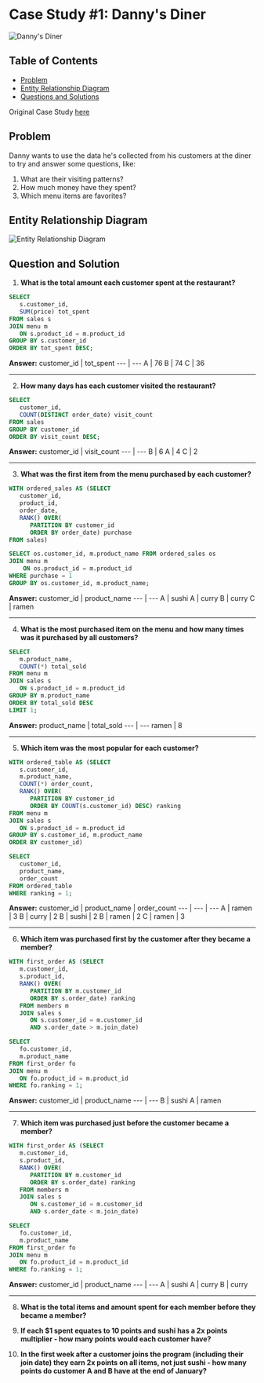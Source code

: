 # Case Study #1: Danny's Diner

![Danny's Diner](https://8weeksqlchallenge.com/images/case-study-designs/1.png)

## Table of Contents

* [Problem](https://github.com/axylious/8-Week-SQL-Challenge/tree/main/Case%20Study%20%231%20-%20Danny's%20Diner#problem)
* [Entity Relationship Diagram](https://github.com/axylious/8-Week-SQL-Challenge/tree/main/Case%20Study%20%231%20-%20Danny's%20Diner#entity-relationship-diagram)
* [Questions and Solutions](https://github.com/axylious/8-Week-SQL-Challenge/tree/main/Case%20Study%20%231%20-%20Danny's%20Diner#questions-and-solutions)

Original Case Study [here](https://8weeksqlchallenge.com/case-study-1/)

## Problem

Danny wants to use the data he's collected from his customers at the diner to try and answer some questions, like:

1. What are their visiting patterns?
2. How much money have they spent?
3. Which menu items are favorites?

## Entity Relationship Diagram

![Entity Relationship Diagram](https://user-images.githubusercontent.com/81607668/127271130-dca9aedd-4ca9-4ed8-b6ec-1e1920dca4a8.png)

## Question and Solution

1. **What is the total amount each customer spent at the restaurant?**
```sql
SELECT 
   s.customer_id, 
   SUM(price) tot_spent 
FROM sales s
JOIN menu m
   ON s.product_id = m.product_id
GROUP BY s.customer_id
ORDER BY tot_spent DESC;
```

**Answer:**
customer_id | tot_spent
--- | ---
A | 76
B | 74
C | 36

***

2. **How many days has each customer visited the restaurant?**
```sql
SELECT 
   customer_id, 
   COUNT(DISTINCT order_date) visit_count
FROM sales
GROUP BY customer_id
ORDER BY visit_count DESC;
```

**Answer:**
customer_id | visit_count
--- | ---
B | 6
A | 4
C | 2

***

3. **What was the first item from the menu purchased by each customer?**
```sql
WITH ordered_sales AS (SELECT
   customer_id,
   product_id,
   order_date,
   RANK() OVER(
      PARTITION BY customer_id 
      ORDER BY order_date) purchase
FROM sales)

SELECT os.customer_id, m.product_name FROM ordered_sales os
JOIN menu m
	ON os.product_id = m.product_id
WHERE purchase = 1
GROUP BY os.customer_id, m.product_name;
```

**Answer:**
customer_id | product_name
--- | ---
A | sushi
A | curry
B | curry
C | ramen

***

4. **What is the most purchased item on the menu and how many times was it purchased by all customers?**
```sql
SELECT
   m.product_name,
   COUNT(*) total_sold
FROM menu m
JOIN sales s
   ON s.product_id = m.product_id
GROUP BY m.product_name
ORDER BY total_sold DESC
LIMIT 1;
```

**Answer:**
product_name | total_sold
--- | ---
ramen | 8

***

5. **Which item was the most popular for each customer?**
```sql
WITH ordered_table AS (SELECT 
   s.customer_id,
   m.product_name,
   COUNT(*) order_count,
   RANK() OVER(
      PARTITION BY customer_id
      ORDER BY COUNT(s.customer_id) DESC) ranking
FROM menu m
JOIN sales s
   ON s.product_id = m.product_id
GROUP BY s.customer_id, m.product_name
ORDER BY customer_id)

SELECT
   customer_id,
   product_name,
   order_count
FROM ordered_table
WHERE ranking = 1;
```

**Answer:**
customer_id | product_name | order_count
--- | --- | ---
A | ramen | 3
B | curry | 2
B | sushi | 2
B | ramen | 2
C | ramen | 3

***


6. **Which item was purchased first by the customer after they became a member?**
```sql
WITH first_order AS (SELECT 
   m.customer_id,
   s.product_id,
   RANK() OVER(
      PARTITION BY m.customer_id
      ORDER BY s.order_date) ranking
   FROM members m
   JOIN sales s
      ON s.customer_id = m.customer_id
      AND s.order_date > m.join_date)

SELECT
   fo.customer_id,
   m.product_name 
FROM first_order fo
JOIN menu m
   ON fo.product_id = m.product_id
WHERE fo.ranking = 1;
```

**Answer:**
customer_id | product_name
--- | ---
B | sushi
A | ramen

***

7. **Which item was purchased just before the customer became a member?**
```sql
WITH first_order AS (SELECT
   m.customer_id,
   s.product_id,
   RANK() OVER(
      PARTITION BY m.customer_id
      ORDER BY s.order_date) ranking
   FROM members m
   JOIN sales s
      ON s.customer_id = m.customer_id
      AND s.order_date < m.join_date)

SELECT
   fo.customer_id,
   m.product_name 
FROM first_order fo
JOIN menu m
   ON fo.product_id = m.product_id
WHERE fo.ranking = 1;
```

**Answer:**
customer_id | product_name
--- | ---
A | sushi
A | curry
B | curry

***

8. **What is the total items and amount spent for each member before they became a member?**


9. **If each $1 spent equates to 10 points and sushi has a 2x points multiplier - how many points would each customer have?**
10. **In the first week after a customer joins the program (including their join date) they earn 2x points on all items, not just sushi - how many points do customer A and B have at the end of January?**